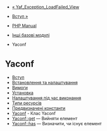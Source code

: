 - [«
Yaf_Exception_LoadFailed_View](class.yaf-exception-loadfailed-view.md)
- [Вступ »](intro.yaconf.md)

- [PHP Manual](index.md)
- [Інші базові модулі](refs.basic.other.md)
- Yaconf

# Yaconf

- [Вступ](intro.yaconf.md)
- [Встановлення та налаштування](yaconf.setup.md)
- [Вимоги](yaconf.requirements.md)
- [Установка](yaconf.installation.md)
- [Налаштування під час виконання](yaconf.configuration.md)
- [Типи ресурсів](yaconf.resources.md)
- [Предвизначені константи](yaconf.constants.md)
- [Yaconf](class.yaconf.md) - Клас Yaconf
- [Yaconf::get](yaconf.get.md) — Вийняти елемент
- [Yaconf::has](yaconf.has.md) — Визначити, чи існує
елемент
